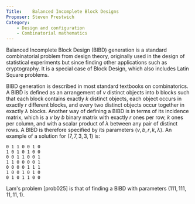 ```yaml
---
Title:    Balanced Incomplete Block Designs
Proposer: Steven Prestwich
Category:
    - Design and configuration
    - Combinatorial mathematics
---
```


Balanced Incomplete Block Design (BIBD) generation is a standard combinatorial problem from design theory, originally used in the design of statistical experiments but since finding other applications such as cryptography. It is a special case of Block Design, which also includes Latin Square problems.

BIBD generation is described in most standard textbooks on combinatorics. A BIBD is defined as an arrangement of $v$ distinct objects into $b$ blocks such that each block contains exactly $k$ distinct objects, each object occurs in exactly $r$ different blocks, and every two distinct objects occur together in exactly $\lambda$ blocks. Another way of defining a BIBD is in terms of its incidence matrix, which is a $v$ by $b$ binary matrix with exactly $r$ ones per row, $k$ ones per column, and with a scalar product
of $\lambda$ between any pair of distinct rows. A BIBD is therefore specified by its parameters $(v,b,r,k,\lambda)$. An example of a solution for $(7,7,3,3,1)$ is:

    0 1 1 0 0 1 0
    1 0 1 0 1 0 0
    0 0 1 1 0 0 1
    1 1 0 0 0 0 1
    0 0 0 0 1 1 1
    1 0 0 1 0 1 0
    0 1 0 1 1 0 0 

Lam's problem [prob025] is that of finding a BIBD with parameters $(111,111,11,11,1)$. 
